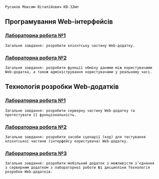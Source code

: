 
```no-highlight
Русаков Максим Віталійович КВ-32мп
```

## Програмування Web-інтерфейсів
### [Лабораторна робота №1](https://docs.google.com/document/d/14FSxpQtMq5hUW5vxHD3U7weEcXK_QJFZrVObvY1f4Hc/edit?usp=sharing)
```no-highlight
Загальне завдання: розробити клієнтську частину Web-додатку.
```
### [Лабораторна робота №2](https://docs.google.com/document/d/1Z1mjkVgwebJozuWtnxBQ3Zf5vgV4BNUHAAMh0qyO-YM/edit?usp=sharing)
```no-highlight
Загальне завдання: розробити функції обміну даними між користувачами Web-додатка, а також адміністрування користувачами у реальному часі.
```

## Технологія розробки Web-додатків
### [Лабораторна робота №1](https://docs.google.com/document/d/1N25q3liVX6cQUvmT55CsT9VstG_y1zNADFZdeJYlqHw/edit?usp=sharing)
```no-highlight
Загальне завдання: розробити серверну частину Web-додатку та протестувати її функціональність.
```
### [Лабораторна робота №2](https://docs.google.com/document/d/17CyyEme-iNFvFiFUxF1-5-uirug1fgjYoj6HdWIR-do/edit?usp=sharing)
```no-highlight
Загальне завдання: розробити засоби сценарії (код) для тестування клієнтської частини (інтерфейсу користувача) Web-додатку.
```
### [Лабораторна робота №3](https://github.com/RusakovMaksym/WEB-lab3)
```no-highlight
Загальне завдання: розробити мобільний додаток з можливістю з’єднання з серверним додатком з лабораторної роботи №1 дисципліни Технологія розробки Web-додатків.
```
